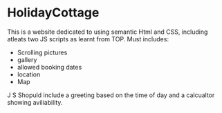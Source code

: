# HolidayCottage

This is a website dedicated to using semantic Html and CSS, including atleats two JS scripts as learnt from TOP. 
Must includes: 
- Scrolling pictures
- gallery
- allowed booking dates 
- location 
- Map 

J S Shopuld include a greeting based on the time of day and a calcualtor showing aviliability. 
